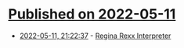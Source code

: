 # [Published on 2022-05-11](index.md)

* [2022-05-11, 21:22:37](https://news.ycombinator.com/item?id=31345972) - [Regina Rexx Interpreter](https://regina-rexx.sourceforge.io/)
